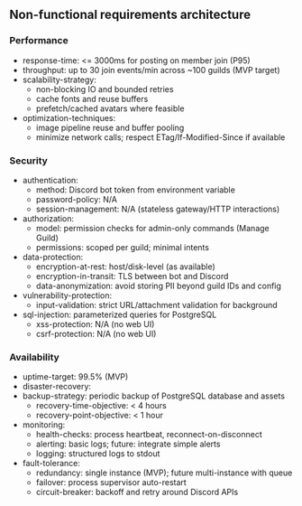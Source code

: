 ## Non-functional requirements architecture

### Performance
- response-time: <= 3000ms for posting on member join (P95)
- throughput: up to 30 join events/min across ~100 guilds (MVP target)
- scalability-strategy:
  - non-blocking IO and bounded retries
  - cache fonts and reuse buffers
  - prefetch/cached avatars where feasible
- optimization-techniques:
  - image pipeline reuse and buffer pooling
  - minimize network calls; respect ETag/If-Modified-Since if available

### Security
- authentication:
  - method: Discord bot token from environment variable
  - password-policy: N/A
  - session-management: N/A (stateless gateway/HTTP interactions)
- authorization:
  - model: permission checks for admin-only commands (Manage Guild)
  - permissions: scoped per guild; minimal intents
- data-protection:
  - encryption-at-rest: host/disk-level (as available)
  - encryption-in-transit: TLS between bot and Discord
  - data-anonymization: avoid storing PII beyond guild IDs and config
- vulnerability-protection:
  - input-validation: strict URL/attachment validation for background
- sql-injection: parameterized queries for PostgreSQL
  - xss-protection: N/A (no web UI)
  - csrf-protection: N/A (no web UI)

### Availability
- uptime-target: 99.5% (MVP)
- disaster-recovery:
- backup-strategy: periodic backup of PostgreSQL database and assets
  - recovery-time-objective: < 4 hours
  - recovery-point-objective: < 1 hour
- monitoring:
  - health-checks: process heartbeat, reconnect-on-disconnect
  - alerting: basic logs; future: integrate simple alerts
  - logging: structured logs to stdout
- fault-tolerance:
  - redundancy: single instance (MVP); future multi-instance with queue
  - failover: process supervisor auto-restart
  - circuit-breaker: backoff and retry around Discord APIs

